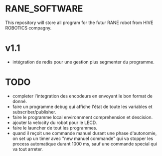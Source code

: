 # RANE_SOFTWARE
This repository will store all program for the futur RANE robot from HIVE ROBOTICS compagny.

# v1.1
* intégration de redis pour une gestion plus segmenter du programme.

# TODO
* completer l'integration des encodeurs en envoyant le bon format de donné.
* faire un programme debug qui affiche l'état de toute les variables et subscriber/publisher.
* faire le programme local environnment comprehension et descision.
* ajouter la velocity du robot pour le LECD.
* faire le launcher de tout les programmes.
* quand il reçoit une commande manuel durant une phase d'autonomie, on set up un timer avec "new manuel commande"
qui va stopper les process automatique durant 1000 ms, sauf une commande special qui va tout arreter.